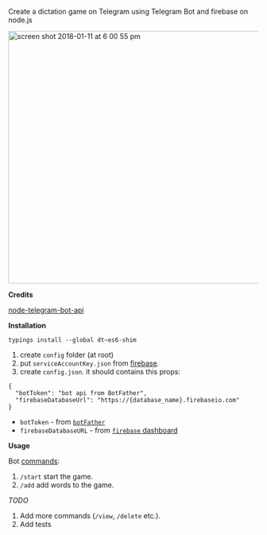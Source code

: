 Create a dictation game on Telegram using Telegram Bot and firebase on node.js

<img width="508" alt="screen shot 2018-01-11 at 6 00 55 pm" src="https://user-images.githubusercontent.com/3723951/34834126-d4594666-f6f9-11e7-98ec-eabcba871a87.png">


**Credits**

[node-telegram-bot-api](https://github.com/yagop/node-telegram-bot-api)

**Installation**

```
typings install --global dt~es6-shim
```

1. create `config` folder (at root)
2. put `serviceAccountKey.json` from [firebase](https://firebase.google.com/docs/admin/setup#add_firebase_to_your_app).
3. create `config.json`. it should contains this props:

```
{
  "botToken": "bot api from BotFather",
  "firebaseDatabaseUrl": "https://{database_name}.firebaseio.com"
}
```
- `botToken` - from [`botFather`](https://core.telegram.org/bots#6-botfather)
- `firebaseDatabaseURL` - from [`firebase` dashboard](https://firebase.google.com/docs/database/web/start)

**Usage**

Bot [commands](https://core.telegram.org/bots#global-commands):

1. `/start` start the game.
2. `/add` add words to the game.

*TODO*

1. Add more commands (`/view`, `/delete` etc.).
2. Add tests